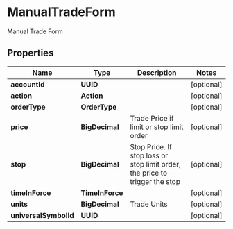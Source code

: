 

# ManualTradeForm

Manual Trade Form

## Properties

| Name | Type | Description | Notes |
|------------ | ------------- | ------------- | -------------|
|**accountId** | **UUID** |  |  [optional] |
|**action** | **Action** |  |  [optional] |
|**orderType** | **OrderType** |  |  [optional] |
|**price** | **BigDecimal** | Trade Price if limit or stop limit order |  [optional] |
|**stop** | **BigDecimal** | Stop Price. If stop loss or stop limit order, the price to trigger the stop |  [optional] |
|**timeInForce** | **TimeInForce** |  |  [optional] |
|**units** | **BigDecimal** | Trade Units |  [optional] |
|**universalSymbolId** | **UUID** |  |  [optional] |



